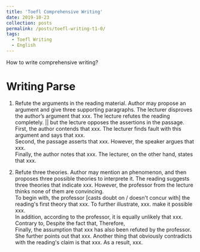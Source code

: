 ```yaml
---
title: 'Toefl Comprehensive Writing'
date: 2019-10-23
collection: posts
permalink: /posts/toefl-writing-t1-0/
tags:
  - Toefl Writing
  - English
---
```


How to write comprehensive writing?

Writing Parse
======
1. Refute the arguments in the reading material. Author may propose an argument and give three supporting paragraphs.
The lecturer disproves the author’s argument that xxx. The lecture refutes the reading completely. || but the lecture opposes the assertions in the passage.  <br> 
First, the author contends that xxx. The lecturer finds fault with this argument and says that xxx. <br>
Second, the passage asserts that xxx. However, the speaker argues that xxx. <br>
Finally, the author notes that xxx. The lecturer, on the other hand, states that xxx. <br>


2. Refute three theories. Author may mention an phenomenon, and then proposes three possible theories to interprete it. 
The reading suggests three theories that indicate xxx. However, the professor from the lecture thinks none of them are convincing. <br>
To begin with, the professor [casts doubt on / doesn't concur with] the reading's first theory that xxx. To further illustrate, xxx. make it possible xxx. <br>
In addition, according to the professor, it is equally unlikely that xxx. Contrary to, Despite the fact that, Therefore, <br>
Finally, the assumption that xxx has also been refuted by the professor. She further points out that xxx. Another thing that obviously contradicts with the reading's claim is that xxx. As a result, xxx. 



